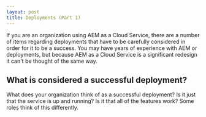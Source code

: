 ```yaml
---
layout: post
title: Deployments (Part 1)
---
```

If you are an organization using AEM as a Cloud Service, there are a number of items regarding deployments that have to be carefully considered in order for it to be a success. You may have years of experience with AEM or deployments, but because AEM as a Cloud Service is a significant redesign it can't be thought of the same way. 

## What is considered a successful deployment?
What does your organization think of as a successful deployment? Is it just that the service is up and running? Is it that all of the features work? Some roles think of this differently.
